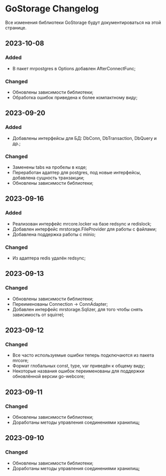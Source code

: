 # GoStorage Changelog
Все изменения библиотеки GoStorage будут документироваться на этой странице.

## 2023-10-08
### Added
- В пакет mrpostgres в Options добавлен AfterConnectFunc;

### Changed
- Обновлены зависимости библиотеки;
- Обработка ошибок приведена к более компактному виду;

## 2023-09-20
### Added
- Добавлены интерфейсы для БД: DbConn, DbTransaction, DbQuery и др.;

### Changed
- Заменены tabs на пробелы в коде;
- Переработан адаптер для postgres, под новые интерфейсы, добавлена сущность транзакции;
- Обновлены зависимости библиотеки;

## 2023-09-16
### Added
- Реализован интерфейс mrcore.locker на базе redsync и redislock;
- Добавлен интерфейс mrstorage.FileProvider для работы с файлами;
- Добавлена поддержка работы с minio;

### Changed
- Из адаптера redis удалён redsync;

## 2023-09-13
### Changed
- Обновлены зависимости библиотеки;
- Переименованы Connection -> ConnAdapter;
- Добавлен интерфейс mrstorage.Sqlizer, для того чтобы снять зависимость от squirrel;

## 2023-09-12
### Changed
- Все часто используемые ошибки теперь подключаются из пакета mrcore;
- Формат глобальных const, type, var приведён к общему виду;
- Некоторые названия ошибок переименованы для поддержки обновлённой версии go-webcore;

## 2023-09-11
### Changed
- Обновлены зависимости библиотеки;
- Доработаны методы управления соединениями хранилищ;

## 2023-09-10
### Changed
- Обновлены зависимости библиотеки;
- Доработаны методы управления соединениями хранилищ;